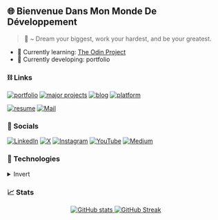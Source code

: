 ## :globe_with_meridians: Bienvenue Dans Mon Monde De Développement 
> 📜 ~ Dream your biggest, work your hardest, and be your greatest.

- 🌱 Currently learning: [The Odin Project](https://www.theodinproject.com/)
- 🌱 Currently developing: portfolio

### ⛓ Links 
[![portfolio](https://img.shields.io/badge/portfolio-555555?style=for-the-badge&logo=rocket&logoColor=white)]()
[![major projects](https://img.shields.io/badge/major_projects-555555?style=for-the-badge&logo=adobe-creative-cloud&logoColor=white)]()
[![blog](https://img.shields.io/badge/blog-555555?style=for-the-badge&logo=blogger&logoColor=white)]()
[![platform](https://img.shields.io/badge/learning_platform-555555?style=for-the-badge&logo=lightning&logoColor=white)]()

[![resume](https://img.shields.io/badge/resume-111111?style=for-the-badge&logo=read.cv&logoColor=white)]()
[![Mail](https://img.shields.io/badge/reach_out-D14836?style=for-the-badge&logo=gmail&logoColor=white)]()

### 💬 Socials 
[![LinkedIn](https://img.shields.io/badge/LinkedIn-0A66C2?style=for-the-badge&logo=linkedin&logoColor=white)](https://www.linkedin.com/in/abraham-silvanus-dacosta-99b9b41b8/)
[![X](https://img.shields.io/badge/X-000000?style=for-the-badge&logo=twitter&logoColor=white)](https://twitter.com/DaCostaSilvan_s)
[![Instagram](https://img.shields.io/badge/Instagram-E4405F?style=for-the-badge&logo=instagram&logoColor=white)](https://www.instagram.com/evergre_n/)
[![YouTube](https://img.shields.io/badge/YouTube-FF0000?style=for-the-badge&logo=youtube&logoColor=white)]()
[![Medium](https://img.shields.io/badge/Medium-000000?style=for-the-badge&logo=medium&logoColor=white)]()

### 🔧 Technologies
<details>
<summary> Invert </summary>
  
<table>
  <tr>
    <td align="center" height="90" width="90">
      <img src="https://cdn.jsdelivr.net/gh/devicons/devicon/icons/javascript/javascript-original.svg" width="48" height="48" alt="JavaScript" />
      <br /><strong>JavaScript</strong>
    </td>
    <td align="center" height="90" width="90">
      <img src="https://cdn.jsdelivr.net/gh/devicons/devicon/icons/css3/css3-original.svg" width="48" height="48" alt="CSS" />
      <br /><strong>CSS</strong>
    </td>
    <td align="center" height="90" width="90">
      <img src="https://cdn.jsdelivr.net/gh/devicons/devicon/icons/html5/html5-original.svg" width="48" height="48" alt="HTML" />
      <br /><strong>HTML</strong>
    </td>
    <td align="center" height="90" width="90">
      <img src="https://cdn.jsdelivr.net/gh/devicons/devicon/icons/react/react-original.svg" width="48" height="48" alt="React" />
      <br /><strong>React</strong>
    </td>
    <td align="center" height="90" width="90">
      <img src="https://cdn.jsdelivr.net/gh/devicons/devicon/icons/nodejs/nodejs-original.svg" width="48" height="48" alt="Node.js" />
      <br /><strong>Node.js</strong>
    </td>
    <td align="center" height="90" width="90">
      <img src="https://cdn.jsdelivr.net/gh/devicons/devicon/icons/linux/linux-original.svg" width="48" height="48" alt="Linux" />
      <br /><strong>Linux</strong>
    </td>
    <td align="center" height="90" width="90">
      <img src="https://cdn.jsdelivr.net/gh/devicons/devicon/icons/git/git-original.svg" width="48" height="48" alt="GIT" />
      <br /><strong>GIT</strong>
    </td>
  </tr>
  <tr>
    <td align="center" height="90" width="90">
      <img src="https://cdn.jsdelivr.net/gh/devicons/devicon/icons/webpack/webpack-original.svg" width="48" height="48" alt="Webpack" />
      <br /><strong>Webpack</strong>
    </td>
    <td align="center" height="90" width="90">
      <img src="https://cdn.jsdelivr.net/gh/devicons/devicon/icons/vscode/vscode-original.svg" width="48" height="48" alt="VS Code" />
      <br /><strong>VS Code</strong>
    </td>
    <td align="center" height="90" width="90">
      <img src="https://cdn.jsdelivr.net/gh/devicons/devicon/icons/eslint/eslint-original.svg" width="48" height="48" alt="ESLint" />
      <br /><strong>ESLint</strong>
    </td>
    <td align="center" height="90" width="90">
      <img src="https://cdn.jsdelivr.net/gh/devicons/devicon/icons/babel/babel-original.svg" width="48" height="48" alt="Babel" />
      <br /><strong>Babel</strong>
    </td>
    <td align="center" height="90" width="90">
      <img src="https://cdn.jsdelivr.net/gh/devicons/devicon/icons/vite/vite-original.svg" width="48" height="48" alt="Vite" />
      <br /><strong>Vite</strong>
    </td>
    <td align="center" height="90" width="90">
      <img src="https://cdn.jsdelivr.net/gh/devicons/devicon/icons/vercel/vercel-original.svg" width="48" height="48" alt="Vercel" />
      <br /><strong>Vercel</strong>
    </td>
    <td align="center" height="90" width="90">
      <img src="https://cdn.jsdelivr.net/gh/devicons/devicon/icons/jest/jest-plain.svg" width="48" height="48" alt="Jest" />
      <br /><strong>Jest</strong>
    </td>
  </tr>
</table>

<a href="https://github.com/anuraghazra/github-readme-stats">
  <img align="center" src="https://github-readme-stats.vercel.app/api/top-langs/?username=asdacosta&layout=compact" />
</a>
<a href="https://github.com/anuraghazra/github-readme-stats">
  <img align="center" src="https://github-readme-stats.vercel.app/api/wakatime?username=asdacosta" />
</a>

</details>

### 📈 Stats

<p align='center'>
  <a href="https://github.com/asdacosta/github-readme-stats">
    <img src="https://github-readme-stats.vercel.app/api?username=asdacosta&show=prs_merged_percentage&show_icons=true&theme=prussian&card_width=600&card_height=200&rank_icon=github&custom_title=Yearly%20Metrics" alt="GitHub stats" />
  </a>
  <a href="https://git.io/streak-stats">
    <img src="https://streak-stats.demolab.com?user=asdacosta&theme=prussian&hide_border=true&border_radius=8&date_format=j%20M%5B%20Y%5D&card_width=600&card_height=210" alt="GitHub Streak" />
  </a>
</p>


